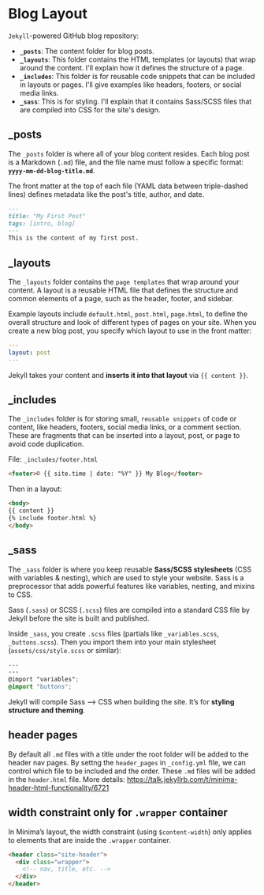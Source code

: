 # Blog Layout

`Jekyll`-powered GitHub blog repository:
- **`_posts`**: The content folder for blog posts.
- **`_layouts`**: This folder contains the HTML templates (or layouts) that wrap around the content. I'll explain how it defines the structure of a page.
- **`_includes`**: This folder is for reusable code snippets that can be included in layouts or pages. I'll give examples like headers, footers, or social media links.
- **`_sass`**: This is for styling. I'll explain that it contains Sass/SCSS files that are compiled into CSS for the site's design.

## _posts
The `_posts` folder is where all of your blog content resides. Each blog post is a Markdown (`.md`) file, and the file name must follow a specific format: **`yyyy-mm-dd-blog-title.md`**.

The front matter at the top of each file (YAML data between triple-dashed lines) defines metadata like the post's title, author, and date.
```markdown
---
title: "My First Post"
tags: [intro, blog]
---
This is the content of my first post.
```

## _layouts
The `_layouts` folder contains the `page templates` that wrap around your content. A layout is a reusable HTML file that defines the structure and common elements of a page, such as the header, footer, and sidebar.

Example layouts include `default.html`, `post.html`, `page.html`, to define the overall structure and look of different types of pages on your site. When you create a new blog post, you specify which layout to use in the front matter:
```yaml
---
layout: post
---
```
Jekyll takes your content and **inserts it into that layout** via `{{ content }}`.

## _includes
The `_includes` folder is for storing small, `reusable snippets` of code or content, like headers, footers, social media links, or a comment section. These are fragments that can be inserted into a layout, post, or page to avoid code duplication.

File: `_includes/footer.html`
```html
<footer>© {{ site.time | date: "%Y" }} My Blog</footer>
```

Then in a layout:
```html
<body>
{{ content }}
{% include footer.html %}
</body>
```

## _sass
The `_sass` folder is where you keep reusable **Sass/SCSS stylesheets** (CSS with variables & nesting), which are used to style your website. Sass is a preprocessor that adds powerful features like variables, nesting, and mixins to CSS.

Sass (`.sass`) or SCSS (`.scss`) files are compiled into a standard CSS file by Jekyll before the site is built and published.

Inside `_sass`, you create `.scss` files (partials like `_variables.scss`, `_buttons.scss`). Then you import them into your main stylesheet (`assets/css/style.scss` or similar):
```scss
---
---
@import "variables";
@import "buttons";
```
Jekyll will compile Sass --> CSS when building the site. It’s for **styling structure and theming**.

## header pages
By default all `.md` files with a title under the root folder will be added to the header nav pages. By settng the `header_pages` in `_config.yml` file, we can control which file to be included and the order. These `.md` files will be added in the `header.html` file. More details: https://talk.jekyllrb.com/t/minima-header-html-functionality/6721


## width constraint only for `.wrapper` container
In Minima’s layout, the width constraint (using `$content-width`) only applies to elements that are inside the `.wrapper` container.
```html
<header class="site-header">
  <div class="wrapper">
    <!-- nav, title, etc. -->
  </div>
</header>
```
